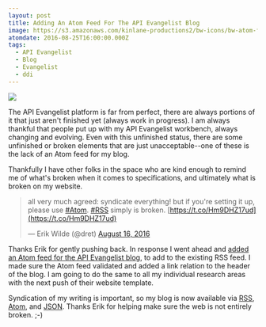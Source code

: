 ```yaml
---
layout: post
title: Adding An Atom Feed For The API Evangelist Blog
image: https://s3.amazonaws.com/kinlane-productions2/bw-icons/bw-atom-feed.png
atomdate: 2016-08-25T16:00:00.000Z
tags:
  - API Evangelist
  - Blog
  - Evangelist
  - ddi
---
```

[![](https://s3.amazonaws.com/kinlane-productions2/bw-icons/bw-atom-feed.png)](http://apievangelist.com/atom.xml)

The API Evangelist platform is far from perfect, there are always portions of it that just aren't finished yet (always work in progress). I am always thankful that people put up with my API Evangelist workbench, always changing and evolving. Even with this unfinished status, there are some unfinished or broken elements that are just unacceptable--one of these is the lack of an Atom feed for my blog.

Thankfully I have other folks in the space who are kind enough to remind me of what's broken when it comes to specifications, and ultimately what is broken on my website.

> all very much agreed: syndicate everything! but if you're setting it up, please use [#Atom](https://twitter.com/hashtag/Atom?src=hash). [#RSS](https://twitter.com/hashtag/RSS?src=hash) simply is broken. [https://t.co/Hm9DHZ17ud](https://t.co/Hm9DHZ17ud)
> 
> — Erik Wilde (@dret) [August 16, 2016](https://twitter.com/dret/status/765674961105133568)

Thanks Erik for gently pushing back. In response I went ahead and [added an Atom feed for the API Evangelist blog](http://apievangelist.com/atom.xml), to add to the existing RSS feed. I made sure the Atom feed validated and added a link relation to the header of the blog. I am going to do the same to all my individual research areas with the next push of their website template.

Syndication of my writing is important, so my blog is now available via [RSS](http://apievangelist.com/blog.xml), [Atom](http://apievangelist.com/atom.xml), and [JSON](http://blog.api.kinlane.com/blog/). Thanks Erik for helping make sure the web is not entirely broken. ;-)